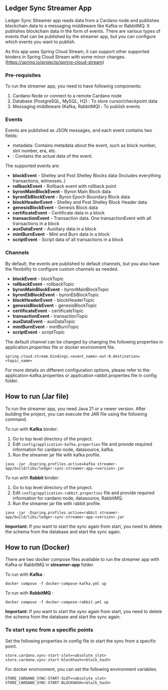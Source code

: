## Ledger Sync Streamer App

Ledger Sync Streamer app reads data from a Cardano node and publishes blockchain data to a messaging middleware like Kafka or RabbitMQ.
It publishes blockchain data in the form of events. There are various types of events that can be published by the streamer app, but you can configure which events you want to publish.

As this app uses Spring Cloud Stream, it can support other supported binders in Spring Cloud Stream with some minor changes. 
(https://spring.io/projects/spring-cloud-stream)

### Pre-requisites
To run the streamer app, you need to have following components:

1. Cardano Node or connect to a remote Cardano node
2. Database (PostgreSQL, MySQL, H2) : To store cursor/checkpoint data
3. Messaging middleware (Kafka, RabbitMQ) : To publish events

### Events

Events are published as JSON messages, and each event contains two fields:

- metadata: Contains metadata about the event, such as block number, slot number, era, etc.
- <payload>: Contains the actual data of the event.

The supported events are:

- **blockEvent** - Shelley and Post Shelley Blocks data (Includes everything transactions, witnesses..)
- **rollbackEvent** - Rollback event with rollback point
- **byronMainBlockEvent** - Byron Main Block data
- **byronEbBlockEvent** - Byron Epoch Boundary Block data
- **blockHeaderEvent** - Shelley and Post Shelley Block Header data
- **genesisBlockEvent** - Genesis Block data
- **certificateEvent** - Certificate data in a block
- **transactionEvent** - Transaction data. One transactionEvent with all transactions in a block
- **auxDataEvent** - Auxiliary data in a block
- **mintBurnEvent** - Mint and Burn data in a block
- **scriptEvent** - Script data of all transactions in a block

### Channels

By default, the events are published to default channels, but you also have the flexibility to 
configure custom channels as needed.

- **blockEvent** - blockTopic
- **rollbackEvent** - rollbackTopic
- **byronMainBlockEvent** - byronMainBlockTopic
- **byronEbBlockEvent** - byronEbBlockTopic
- **blockHeaderEvent** - blockHeaderTopic
- **genesisBlockEvent** - genesisBlockTopic
- **certificateEvent** - certificateTopic
- **transactionEvent** - transactionTopic
- **auxDataEvent** - auxDataTopic
- **mintBurnEvent** - mintBurnTopic
- **scriptEvent** - scriptTopic

The default channel can be changed by changing the following properties in application.properties file or docker environment file.

```
spring.cloud.stream.bindings.<event_name>-out-0.destination=<topic_name>
```

For more details on different configuration options, please refer to the application-kafka.properties or application-rabbit.properties file in config folder.

## How to run (Jar file)

To run the streamer app, you need Java 21 or a newer version. 
After building the project, you can execute the JAR file using the following command.

To run with **Kafka** binder:

1. Go to top level directory of the project.
2. Edit ``config/application-kafka.properties`` file and provide required information for cardano node, datasource, kafka.
3. Run the streamer jar file with kafka profile.

```
java -jar -Dspring.profiles.active=kafka streamer-app/build/libs/ledger-sync-streamer-app-<version>.jar
```

To run with **Rabbit** binder:

1. Go to top level directory of the project.
2. Edit ``config/application-rabbit.properties`` file and provide required information for cardano node, datasource, RabbitMQ.
3. Run the streamer jar file with rabbit profile.

```
java -jar -Dspring.profiles.active=rabbit streamer-app/build/libs/ledger-sync-streamer-app-<version>.jar
```

**Important:** If you want to start the sync again from start, you need to delete the schema from the database and start the sync again.

## How to run (Docker)

There are two docker compose files available to run the streamer app with Kafka or RabbitMQ in **streamer-app** folder.

To run with **Kafka** :

```shell
docker compose -f docker-compose-kafka.yml up
```

To run with **RabbitMQ** :

```shell
docker compose -f docker-compose-rabbit.yml up
```

**Important:** If you want to start the sync again from start, you need to delete the schema from the database and start the sync again.


### To start sync from a specific points

Set the following properties in config file to start the sync from a specific point.

```
store.cardano.sync-start-slot=<absolute_slot>
store.cardano.sync-start-blockhash=<block_hash>
```

For docker environment, you can set the following environment variables.

```
STORE_CARDANO_SYNC-START-SLOT=<absolute_slot>
STORE_CARDANO_SYNC-START-BLOCKHASH=<block_hash>
```
